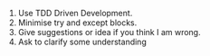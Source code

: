 1. Use TDD Driven Development.
2. Minimise try and except blocks.
3. Give suggestions or idea if you think I am wrong.
4. Ask to clarify some understanding